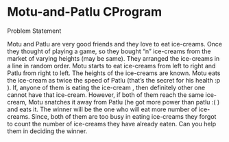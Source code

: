 # Motu-and-Patlu CProgram

Problem Statement

Motu and Patlu are very good friends and they love to eat ice-creams.
Once they thought of playing a game, so they bought “n” ice-creams from the market of varying heights (may be same).
They arranged the ice-creams in a line in random order. Motu starts to eat ice-creams from left to right and Patlu from right to left. 
The heights of the ice-creams are known.
Motu eats the ice-cream as twice the speed of Patlu (that’s the secret for his health :p ).
If, anyone of them is eating the ice-cream , then definitely other one cannot have that ice-cream.
However, if both of them reach the same ice-cream, Motu snatches it away from Patlu (he got more power than patlu :( ) and eats it. 
The winner will be the one who will eat more number of ice-creams.
Since, both of them are too busy in eating ice-creams they forgot to count the number of ice-creams they have already eaten. Can you help them in deciding the winner.
